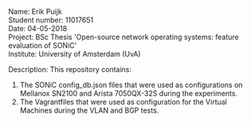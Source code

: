 Name:           Erik Puijk  
Student number: 11017651  
Date:           04-05-2018  
Project:        BSc Thesis 'Open-source network operating systems: feature evaluation of SONiC'  
Institute:      University of Amsterdam (UvA)  

Description:
This repository contains:
1) The SONiC config_db.json files that were used as configurations on Mellanox SN2100
   and Arista 7050QX-32S during the experiments.
2) The Vagrantfiles that were used as configuration for the Virtual Machines
   during the VLAN and BGP tests.
